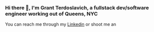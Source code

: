### Hi there 👋, I'm Grant Terdoslavich, a fullstack dev/software engineer working out of Queens, NYC

You can reach me through my [Linkedin](https://www.linkedin.com/in/grant-terdoslavich-363134127/) or shoot me an 
<!--
**CrissCross56/CrissCross56** is a ✨ _special_ ✨ repository because its `README.md` (this file) appears on your GitHub profile.

Here are some ideas to get you started:

- 🔭 I’m currently working on ...
- 🌱 I’m currently learning ...
- 👯 I’m looking to collaborate on ...
- 🤔 I’m looking for help with ...
- 💬 Ask me about ...
- 📫 How to reach me: ...
- 😄 Pronouns: ...
- ⚡ Fun fact: ...
-->
